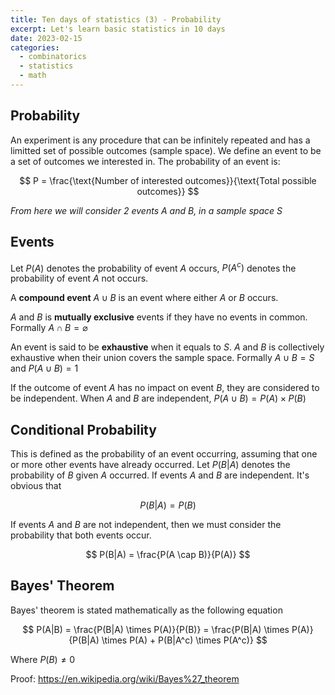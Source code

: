 ```yaml
---
title: Ten days of statistics (3) - Probability
excerpt: Let's learn basic statistics in 10 days
date: 2023-02-15
categories:
  - combinatorics
  - statistics
  - math
---
```


## Probability

An experiment is any procedure that can be infinitely repeated and has a limitted set of possible
outcomes (sample space). We define an event to be a set of outcomes we interested in.
The probability of an event is:

$$
P = \frac{\text{Number of interested outcomes}}{\text{Total possible outcomes}}
$$

_From here we will consider 2 events $A$ and $B$, in a sample space $S$_

## Events

Let $P(A)$ denotes the probability of event $A$ occurs, $P(A^c)$ denotes the probability of event $A$ not occurs.

A **compound event** $A \cup B$ is an event where either $A$ or $B$ occurs.

$A$ and $B$ is **mutually exclusive** events if they have no events in common. Formally $A \cap B = \varnothing$

An event is said to be **exhaustive** when it equals to $S$. $A$ and $B$ is collectively exhaustive
when their union covers the sample space. Formally $A \cup B = S$ and $P(A \cup B) = 1$

If the outcome of event $A$ has no impact on event $B$, they are considered to be independent.
When $A$ and $B$ are independent, $P(A \cup B) = P(A) \times P(B)$

## Conditional Probability

This is defined as the probability of an event occurring, assuming that one or more other events have already occurred.
Let $P(B|A)$ denotes the probability of $B$ given $A$ occurred.
If events $A$ and $B$ are independent. It's obvious that

$$
P(B|A) = P(B)
$$

If events $A$ and $B$ are not independent, then we must consider the probability that both events occur.

$$
P(B|A) = \frac{P(A \cap B)}{P(A)}
$$

## Bayes' Theorem

Bayes' theorem is stated mathematically as the following equation

$$
P(A|B) = \frac{P(B|A) \times P(A)}{P(B)} = \frac{P(B|A) \times P(A)}{P(B|A) \times P(A) + P(B|A^c) \times P(A^c)}
$$

Where $P(B) \neq 0$

Proof: https://en.wikipedia.org/wiki/Bayes%27_theorem
